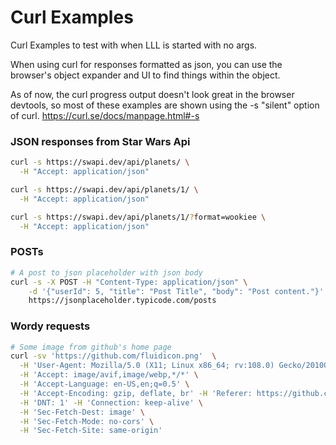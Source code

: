 # Curl Examples

Curl Examples to test with when LLL is started with no args.

When using curl for responses formatted as json, you can use the browser's object expander and UI to find things within the object.

As of now, the curl progress output doesn't look great in the browser devtools, so most of these examples are shown using the -s "silent" option of curl.
https://curl.se/docs/manpage.html#-s


### JSON responses from Star Wars Api
```sh
curl -s https://swapi.dev/api/planets/ \
  -H "Accept: application/json"

curl -s https://swapi.dev/api/planets/1/ \
  -H "Accept: application/json"

curl -s https://swapi.dev/api/planets/1/?format=wookiee \
  -H "Accept: application/json"
```

### POSTs
```sh
# A post to json placeholder with json body
curl -s -X POST -H "Content-Type: application/json" \
    -d '{"userId": 5, "title": "Post Title", "body": "Post content."}' \
    https://jsonplaceholder.typicode.com/posts
```

### Wordy requests
```sh
# Some image from github's home page
curl -sv 'https://github.com/fluidicon.png'  \
  -H 'User-Agent: Mozilla/5.0 (X11; Linux x86_64; rv:108.0) Gecko/20100101 Firefox/108.0'  \
  -H 'Accept: image/avif,image/webp,*/*' \
  -H 'Accept-Language: en-US,en;q=0.5' \
  -H 'Accept-Encoding: gzip, deflate, br' -H 'Referer: https://github.com/' \
  -H 'DNT: 1' -H 'Connection: keep-alive' \
  -H 'Sec-Fetch-Dest: image' \
  -H 'Sec-Fetch-Mode: no-cors' \
  -H 'Sec-Fetch-Site: same-origin'
```
